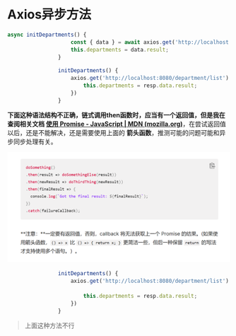 # Axios异步方法

```js
async initDepartments() {
                    const { data } = await axios.get('http://localhost:8080/department/list');
                    this.departments = data.result;
                }
```

```js
                initDepartments() {
                    axios.get('http://localhost:8080/department/list').then(resp => {
                        this.departments = resp.data.result;
                    })
                }
```

**下面这种语法结构不正确，链式调用then函数时，应当有一个返回值，但是我在查阅相关文档  [使用 Promise - JavaScript | MDN (mozilla.org)](https://developer.mozilla.org/zh-CN/docs/Web/JavaScript/Guide/Using_promises#错误传递)**，在尝试返回值以后，还是不能解决，还是需要使用上面的 **箭头函数**，推测可能的问题可能和异步同步处理有关。

![image-20221225151226445](image-20221225151226445.png)

```js
                initDepartments() {
                    axios.get('http://localhost:8080/department/list').then(function (resp) {

                        this.departments = resp.data.result;
                    })
                }
```

> 上面这种方法不行